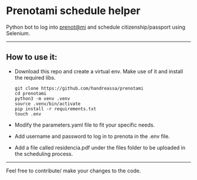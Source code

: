 # Prenotami schedule helper
Python bot to log into [prenot@mi](prenotami.esteri.it) and schedule citizenship/passport using Selenium.

---

## How to use it:

- Download this repo and create a virtual env. Make use of it and install the required libs.
    ```
    git clone https://github.com/handreassa/prenotami
    cd prenotami
    python3 -m venv .venv
    source .venv/bin/activate
    pip install -r requirements.txt
    touch .env
    ```

- Modify the parameters.yaml file to fit your specific needs.

- Add username and password to log in to prenota in the .env file.

- Add a file called residencia.pdf under the files folder to be uploaded in the scheduling process.

---

Feel free to contribute/ make your changes to the code.